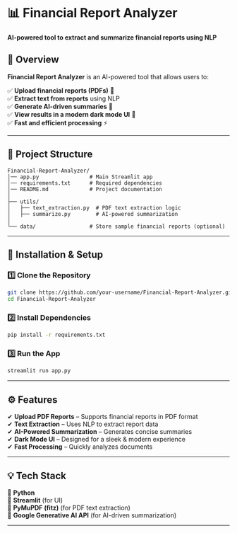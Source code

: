 

# 📊 Financial Report Analyzer  
**AI-powered tool to extract and summarize financial reports using NLP**  

## 🚀 Overview  
**Financial Report Analyzer** is an AI-powered tool that allows users to:  

✅ **Upload financial reports (PDFs)** 📄  
✅ **Extract text from reports** using NLP  
✅ **Generate AI-driven summaries** 🤖  
✅ **View results in a modern dark mode UI** 🌙  
✅ **Fast and efficient processing** ⚡  

---

## 📂 Project Structure  
```plaintext
Financial-Report-Analyzer/
│── app.py                # Main Streamlit app
│── requirements.txt      # Required dependencies
│── README.md             # Project documentation
│
├── utils/
│   ├── text_extraction.py  # PDF text extraction logic
│   ├── summarize.py        # AI-powered summarization
│
└── data/                 # Store sample financial reports (optional)
```

---

## 🔧 Installation & Setup  

### 1️⃣ Clone the Repository  
```bash
git clone https://github.com/your-username/Financial-Report-Analyzer.git
cd Financial-Report-Analyzer
```

### 2️⃣ Install Dependencies  
```bash
pip install -r requirements.txt
```

### 3️⃣ Run the App  
```bash
streamlit run app.py
```

---

## ⚙️ Features  
✔ **Upload PDF Reports** – Supports financial reports in PDF format  
✔ **Text Extraction** – Uses NLP to extract report data  
✔ **AI-Powered Summarization** – Generates concise summaries  
✔ **Dark Mode UI** – Designed for a sleek & modern experience  
✔ **Fast Processing** – Quickly analyzes documents  

---

## 💡 Tech Stack  
🚀 **Python**  
🚀 **Streamlit** (for UI)  
🚀 **PyMuPDF (fitz)** (for PDF text extraction)  
🚀 **Google Generative AI API** (for AI-driven summarization)  

---
